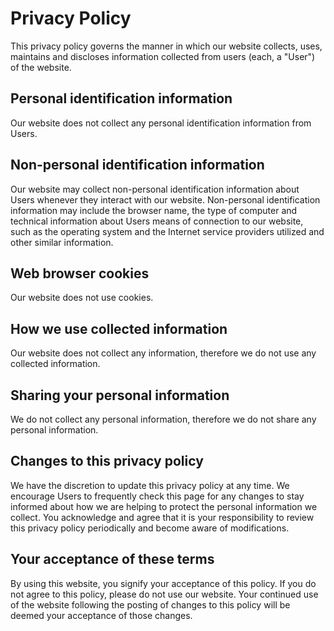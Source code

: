 # Privacy Policy

This privacy policy governs the manner in which our website collects, uses, maintains and discloses information collected from users (each, a "User") of the website.

## Personal identification information

Our website does not collect any personal identification information from Users.

## Non-personal identification information

Our website may collect non-personal identification information about Users whenever they interact with our website. Non-personal identification information may include the browser name, the type of computer and technical information about Users means of connection to our website, such as the operating system and the Internet service providers utilized and other similar information.

## Web browser cookies

Our website does not use cookies.

## How we use collected information

Our website does not collect any information, therefore we do not use any collected information.

## Sharing your personal information

We do not collect any personal information, therefore we do not share any personal information.

## Changes to this privacy policy

We have the discretion to update this privacy policy at any time. We encourage Users to frequently check this page for any changes to stay informed about how we are helping to protect the personal information we collect. You acknowledge and agree that it is your responsibility to review this privacy policy periodically and become aware of modifications.

## Your acceptance of these terms

By using this website, you signify your acceptance of this policy. If you do not agree to this policy, please do not use our website. Your continued use of the website following the posting of changes to this policy will be deemed your acceptance of those changes.
